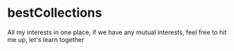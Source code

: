 # bestCollections
All my interests in one place, if we have any mutual interests, feel free to hit me up, let's learn together

